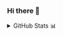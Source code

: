 ### Hi there 👋

<details>
  - <summary>GitHub Stats 📊</summary>
  <img src = "https://github-readme-stats.vercel.app/api?username=StephOC&show_icons=true&theme=radical&line_height=27">
  <img src = "https://github-readme-stats.vercel.app/api/top-langs/?username=StephOC&hide=c%23,java&theme=radical">
</details>

<!--
**StephOC/StephOC** is a ✨ _special_ ✨ repository because its `README.md` (this file) appears on your GitHub profile.

Here are some ideas to get you started:

- 🔭 I’m currently working on ...
- 🌱 I’m currently learning ...
- 👯 I’m looking to collaborate on ...
- 🤔 I’m looking for help with ...
- 💬 Ask me about ...
- 📫 How to reach me: ...
- 😄 Pronouns: ...
- ⚡ Fun fact: ...
-->
